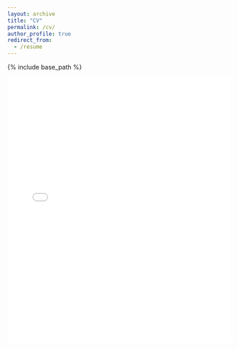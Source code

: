 ```yaml
---
layout: archive
title: "CV"
permalink: /cv/
author_profile: true
redirect_from:
  - /resume
---
```


{% include base_path %}

<embed src="/files/CV_Dingwen_Qian.pdf" width="100%" height='600px' />
